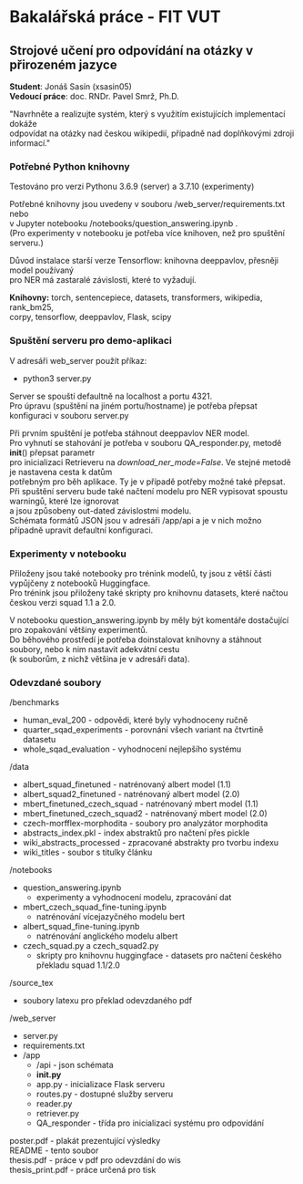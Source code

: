 # Bakalářská práce - FIT VUT
## **Strojové učení pro odpovídání na otázky v přirozeném jazyce**

**Student**: Jonáš Sasín (xsasin05)  
**Vedoucí práce**: doc. RNDr. Pavel Smrž, Ph.D.  

"Navrhněte a realizujte systém, který s využitím existujících implementací dokáže  
odpovídat na otázky nad českou wikipedií, případně nad doplňkovými zdroji informací."



### Potřebné Python knihovny
Testováno pro verzi Pythonu 3.6.9 (server) a 3.7.10 (experimenty)  

Potřebné knihovny jsou uvedeny v souboru /web_server/requirements.txt nebo  
v Jupyter notebooku /notebooks/question_answering.ipynb .  
(Pro experimenty v notebooku je potřeba více knihoven, než pro spuštění serveru.)  

Důvod instalace starší verze Tensorflow: knihovna deeppavlov, přesněji model používaný  
pro NER má zastaralé závislosti, které to vyžadují.  

**Knihovny:** torch, sentencepiece, datasets, transformers, wikipedia, rank_bm25,  
corpy, tensorflow, deeppavlov, Flask, scipy  



### Spuštění serveru pro demo-aplikaci
V adresáři web_server použít příkaz:
 * python3 server.py 

Server se spouští defaultně na localhost a portu 4321.  
Pro úpravu (spuštění na jiném portu/hostname) je potřeba přepsat konfiguraci v souboru server.py  


Při prvním spuštění je potřeba stáhnout deeppavlov NER model.  
Pro vyhnutí se stahování je potřeba v souboru QA_responder.py, metodě __init__() přepsat parametr  
pro inicializaci Retrieveru na *download_ner_mode=False*. Ve stejné metodě je nastavena cesta k datům  
potřebným pro běh aplikace. Ty je v případě potřeby možné také přepsat.  
Při spuštění serveru bude také načtení modelu pro NER vypisovat spoustu warningů, které lze ignorovat  
a jsou způsobeny out-dated závislostmi modelu.  
Schémata formátů JSON jsou v adresáři /app/api a je v nich možno případně upravit defaultní konfiguraci.  



### Experimenty v notebooku
Přiloženy jsou také notebooky pro trénink modelů, ty jsou z větší části vypůjčeny z notebooků Huggingface.  
Pro trénink jsou přiloženy také skripty pro knihovnu datasets, které načtou českou verzi squad 1.1 a 2.0.  


V notebooku question_answering.ipynb by měly být komentáře dostačující pro zopakování většiny experimentů.  
Do běhového prostředí je potřeba doinstalovat knihovny a stáhnout soubory, nebo k nim nastavit adekvátní cestu  
(k souborům, z nichž většina je v adresáři data).



### Odevzdané soubory 
/benchmarks
 * human_eval_200 - odpovědi, které byly vyhodnoceny ručně
 * quarter_sqad_experiments - porovnání všech variant na čtvrtině datasetu
 * whole_sqad_evaluation - vyhodnocení nejlepšího systému

/data
 * albert_squad_finetuned - natrénovaný albert model (1.1)
 * albert_squad2_finetuned - natrénovaný albert model (2.0)
 * mbert_finetuned_czech_squad - natrénovaný mbert model (1.1)
 * mbert_finetuned_czech_squad2 - natrénovaný mbert model (2.0)
 * czech-morfflex-morphodita - soubory pro analyzátor morphodita
 * abstracts_index.pkl - index abstraktů pro načtení přes pickle
 * wiki_abstracts_processed - zpracované abstrakty pro tvorbu indexu
 * wiki_titles - soubor s titulky článku 

/notebooks
 * question_answering.ipynb
   - experimenty a vyhodnocení modelu, zpracování dat
 * mbert_czech_squad_fine-tuning.ipynb 
   - natrénování vícejazyčného modelu bert
 * albert_squad_fine-tuning.ipynb 
   - natrénování anglického modelu albert
 * czech_squad.py a czech_squad2.py 
   - skripty pro knihovnu huggingface - datasets pro načtení českého překladu squad 1.1/2.0

/source_tex
 * soubory latexu pro překlad odevzdaného pdf

/web_server
 * server.py
 * requirements.txt
 * /app
   - /api - json schémata
   - __init.py__
   - app.py - inicializace Flask serveru
   - routes.py - dostupné služby serveru 
   - reader.py
   - retriever.py
   - QA_responder - třída pro inicializaci systému pro odpovídání

poster.pdf - plakát prezentující výsledky  
README - tento soubor   
thesis.pdf - práce v pdf pro odevzdání do wis  
thesis_print.pdf - práce určená pro tisk  
